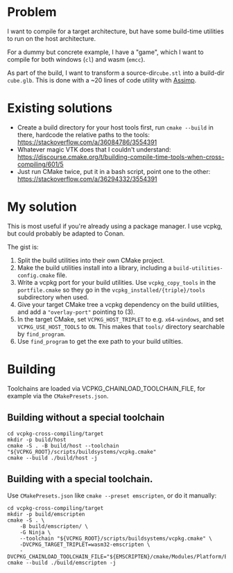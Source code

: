 # Problem

I want to compile for a target architecture, but have some build-time utilities to run on the host architecture.

For a dummy but concrete example, I have a "game", which I want to compile for both windows (`cl`) and wasm (`emcc`).

As part of the build, I want to transform a source-dir`cube.stl` into a build-dir `cube.glb`. This is done with a ~20 lines of code utility with [Assimp](https://github.com/assimp/assimp).

# Existing solutions

* Create a build directory for your host tools first, run `cmake --build` in there, hardcode the relative paths to the tools: https://stackoverflow.com/a/36084786/3554391
* Whatever magic VTK does that I couldn't understand: https://discourse.cmake.org/t/building-compile-time-tools-when-cross-compiling/601/5
* Just run CMake twice, put it in a bash script, point one to the other: https://stackoverflow.com/a/36294332/3554391

# My solution

This is most useful if you're already using a package manager. I use vcpkg, but could probably be adapted to Conan.

The gist is:
1. Split the build utilities into their own CMake project.
2. Make the build utilities install into a library, including a `build-utilities-config.cmake` file.
3. Write a vcpkg port for your build utilities. Use `vcpkg_copy_tools` in the `portfile.cmake` so they go in the `vcpkg_installed/{triple}/tools` subdirectory when used.
4. Give your target CMake tree a vcpkg dependency on the build utilities, and add a `"overlay-port"` pointing to (3).
5. In the target CMake, set `VCPKG_HOST_TRIPLET` to e.g. `x64-windows`, and set `VCPKG_USE_HOST_TOOLS` to `ON`. This makes that `tools/` directory searchable by `find_program`.
6. Use `find_program` to get the exe path to your build utilties.

# Building

Toolchains are loaded via VCPKG_CHAINLOAD_TOOLCHAIN_FILE, for example via the `CMakePresets.json`.

## Building without a special toolchain

```
cd vcpkg-cross-compiling/target
mkdir -p build/host
cmake -S . -B build/host --toolchain "${VCPKG_ROOT}/scripts/buildsystems/vcpkg.cmake"
cmake --build ./build/host -j
```

## Building with a special toolchain.

Use `CMakePresets.json` like `cmake --preset emscripten`, or do it manually:

```
cd vcpkg-cross-compiling/target
mkdir -p build/emscripten
cmake -S . \
    -B build/emscripten/ \
    -G Ninja \
    --toolchain "${VCPKG_ROOT}/scripts/buildsystems/vcpkg.cmake" \
    -DVCPKG_TARGET_TRIPLET=wasm32-emscripten \
    -DVCPKG_CHAINLOAD_TOOLCHAIN_FILE="${EMSCRIPTEN}/cmake/Modules/Platform/Emscripten.cmake"
cmake --build ./build/emscripten -j
```